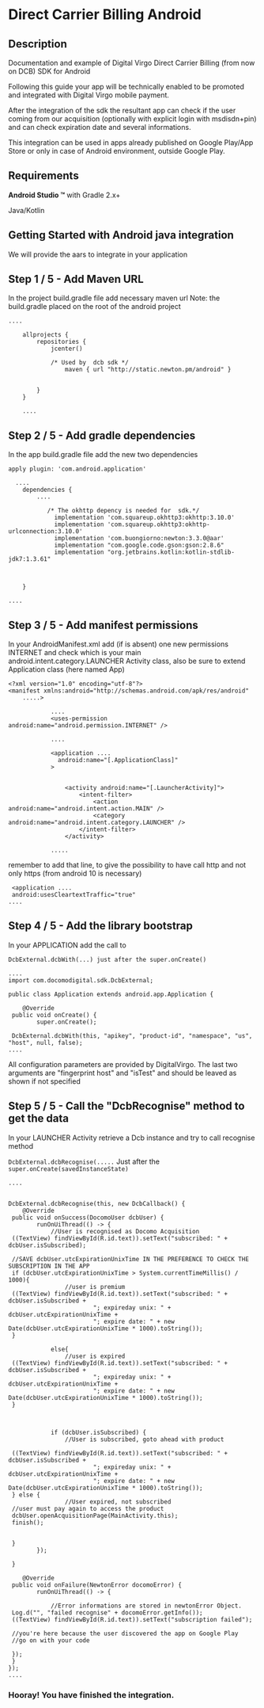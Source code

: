 # Direct Carrier Billing Android



## Description
Documentation and example of Digital Virgo Direct Carrier Billing (from now on DCB) SDK for Android

Following this guide your app will be technically enabled to be promoted and integrated with Digital Virgo mobile payment.

After the integration of the sdk the resultant app can check if the user coming from our acquisition (optionally with explicit login with msdisdn+pin) and can check expiration date and several informations.

This integration can be used in apps already published on Google Play/App Store or only in case of Android environment, outside Google Play.





## Requirements


**Android Studio ™** with Gradle 2.x+

Java/Kotlin

## Getting Started with Android java integration
We will provide the aars to integrate in your application

## Step 1 / 5 - Add Maven URL
In the project build.gradle file add necessary maven url
Note: the build.gradle placed on the root of the android project
```
....

	allprojects {
	    repositories {
	        jcenter()

	        /* Used by  dcb sdk */
                maven { url "http://static.newton.pm/android" }


	    }
	}

	....
```          		


       	


## Step 2 / 5 - Add gradle dependencies
In the app build.gradle file add the new two dependencies

`apply plugin: 'com.android.application'`
```
  ....
	dependencies {
	    ....

           /* The okhttp depency is needed for  sdk.*/
             implementation 'com.squareup.okhttp3:okhttp:3.10.0'
             implementation 'com.squareup.okhttp3:okhttp-urlconnection:3.10.0'
             implementation 'com.buongiorno:newton:3.3.0@aar'
             implementation "com.google.code.gson:gson:2.8.6"
             implementation "org.jetbrains.kotlin:kotlin-stdlib-jdk7:1.3.61"



	}
          		
....
```



## Step 3 / 5 - Add manifest permissions
In your AndroidManifest.xml add (if is absent) one new permissions INTERNET and check which is your main android.intent.category.LAUNCHER Activity class, also be sure to extend Application class (here named App)
```
<?xml version="1.0" encoding="utf-8"?>
<manifest xmlns:android="http://schemas.android.com/apk/res/android"
    .....>

            ....
            <uses-permission android:name="android.permission.INTERNET" />
            
            ....

            <application ....
              android:name="[.ApplicationClass]"
            >
            
             
                <activity android:name="[.LauncherActivity]">
                    <intent-filter>
                        <action android:name="android.intent.action.MAIN" />
                        <category android:name="android.intent.category.LAUNCHER" />
                    </intent-filter>
                </activity>
            
            .....
```

remember to add that line, to give the possibility to have call http and not only https (from android 10 is necessary)

```
 <application ....
 android:usesCleartextTraffic="true"
....
```



## Step 4 / 5 - Add the library bootstrap
In your APPLICATION add the call to 

`DcbExternal.dcbWith(...) just after the super.onCreate()`
```
....
import com.docomodigital.sdk.DcbExternal;

public class Application extends android.app.Application {

    @Override
 public void onCreate() {
        super.onCreate();

 DcbExternal.dcbWith(this, "apikey", "product-id", "namespace", "us", "host", null, false);
....
```



All configuration parameters are provided by DigitalVirgo. The last two arguments are "fingerprint host" and "isTest" and should be leaved as shown if not specified





## Step 5 / 5 - Call the "DcbRecognise" method to get the data
In your LAUNCHER Activity retrieve a Dcb instance and try to call recognise method 

`DcbExternal.dcbRecognise(.....`
Just after the `super.onCreate(savedInstanceState)`
```
....


DcbExternal.dcbRecognise(this, new DcbCallback() {
    @Override
 public void onSuccess(DocomoUser dcbUser) {
        runOnUiThread(() -> {
            //User is recognised as Docomo Acquisition
 ((TextView) findViewById(R.id.text)).setText("subscribed: " + dcbUser.isSubscribed);

 //SAVE dcbUser.utcExpirationUnixTime IN THE PREFERENCE TO CHECK THE SUBSCRIPTION IN THE APP
 if (dcbUser.utcExpirationUnixTime > System.currentTimeMillis() / 1000){
                //user is premium
 ((TextView) findViewById(R.id.text)).setText("subscribed: " + dcbUser.isSubscribed +
                        "; expireday unix: " + dcbUser.utcExpirationUnixTime +
                        "; expire date: " + new Date(dcbUser.utcExpirationUnixTime * 1000).toString());
 }

            else{
                //user is expired
 ((TextView) findViewById(R.id.text)).setText("subscribed: " + dcbUser.isSubscribed +
                        "; expireday unix: " + dcbUser.utcExpirationUnixTime +
                        "; expire date: " + new Date(dcbUser.utcExpirationUnixTime * 1000).toString());
 }



            if (dcbUser.isSubscribed) {
                //User is subscribed, goto ahead with product

 ((TextView) findViewById(R.id.text)).setText("subscribed: " + dcbUser.isSubscribed +
                        "; expireday unix: " + dcbUser.utcExpirationUnixTime +
                        "; expire date: " + new Date(dcbUser.utcExpirationUnixTime * 1000).toString());
 } else {
                //User expired, not subscribed
 //user must pay again to access the product
 dcbUser.openAcquisitionPage(MainActivity.this);
 finish();


 }
        });

 }

    @Override
 public void onFailure(NewtonError docomoError) {
        runOnUiThread(() -> {

            //Error informations are stored in newtonError Object.
 Log.d("", "failed recognise" + docomoError.getInfo());
 ((TextView) findViewById(R.id.text)).setText("subscription failed");

 //you're here because the user discovered the app on Google Play
 //go on with your code

 });
 }
});
....
```



### Hooray! You have finished the integration.



